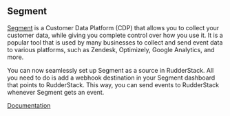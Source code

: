 ## Segment

[Segment](https://segment.com/) is a Customer Data Platform (CDP) that allows you to collect your customer data, while giving you complete control over how you use it. It is a popular tool that is used by many businesses to collect and send event data to various platforms, such as Zendesk, Optimizely, Google Analytics, and more.

You can now seamlessly set up Segment as a source in RudderStack. All you need to do is add a webhook destination in your Segment dashboard that points to RudderStack. This way, you can send events to RudderStack whenever Segment gets an event.

[Documentation](https://docs.rudderstack.com/sources/segment)

